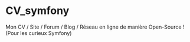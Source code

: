 # CV_symfony
Mon CV / Site / Forum / Blog / Réseau en ligne de manière Open-Source ! (Pour les curieux Symfony)
